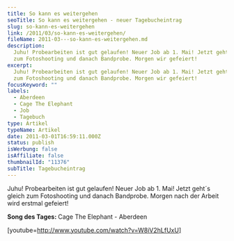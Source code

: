 ```yaml
---
title: So kann es weitergehen
seoTitle: So kann es weitergehen - neuer Tagebucheintrag
slug: so-kann-es-weitergehen
link: /2011/03/so-kann-es-weitergehen/
fileName: 2011-03---so-kann-es-weitergehen.md
description:
  Juhu! Probearbeiten ist gut gelaufen! Neuer Job ab 1. Mai! Jetzt geht´s gleich
  zum Fotoshooting und danach Bandprobe. Morgen wir gefeiert!
excerpt:
  Juhu! Probearbeiten ist gut gelaufen! Neuer Job ab 1. Mai! Jetzt geht´s gleich
  zum Fotoshooting und danach Bandprobe. Morgen wir gefeiert!
focusKeyword: ""
labels:
  - Aberdeen
  - Cage The Elephant
  - Job
  - Tagebuch
type: Artikel
typeName: Artikel
date: 2011-03-01T16:59:11.000Z
status: publish
isWerbung: false
isAffiliate: false
thumbnailId: "11376"
subTitle: Tagebucheintrag
---
```


Juhu! Probearbeiten ist gut gelaufen! Neuer Job ab 1. Mai! Jetzt geht´s gleich
zum Fotoshooting und danach Bandprobe. Morgen nach der Arbeit wird erstmal
gefeiert!

<strong>Song des Tages: </strong>Cage The Elephant - Aberdeen

[youtube=http://www.youtube.com/watch?v=W8iV2hLfUxU]

